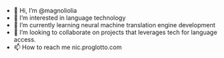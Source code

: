 - 👋 Hi, I’m @magnoliolia
- 👀 I’m interested in language technology
- 🌱 I’m currently learning neural machine translation engine development
- 💞️ I’m looking to collaborate on projects that leverages tech for language access.
- 📫 How to reach me nic.proglotto.com

<!---
magnoliolia/magnoliolia is a ✨ special ✨ repository because its `README.md` (this file) appears on your GitHub profile.
You can click the Preview link to take a look at your changes.
--->
